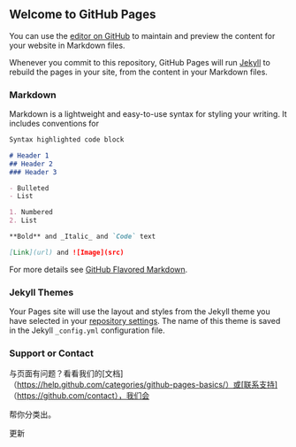 ## Welcome to GitHub Pages

You can use the [editor on GitHub](https://github.com/RNAvirus/sky/edit/master/README.md) to maintain and preview the content for your website in Markdown files.

Whenever you commit to this repository, GitHub Pages will run [Jekyll](https://jekyllrb.com/) to rebuild the pages in your site, from the content in your Markdown files.

### Markdown

Markdown is a lightweight and easy-to-use syntax for styling your writing. It includes conventions for

```markdown
Syntax highlighted code block

# Header 1
## Header 2
### Header 3

- Bulleted
- List

1. Numbered
2. List

**Bold** and _Italic_ and `Code` text

[Link](url) and ![Image](src)
```

For more details see [GitHub Flavored Markdown](https://guides.github.com/features/mastering-markdown/).

### Jekyll Themes

Your Pages site will use the layout and styles from the Jekyll theme you have selected in your [repository settings](https://github.com/RNAvirus/sky/settings). The name of this theme is saved in the Jekyll `_config.yml` configuration file.

### Support or Contact

与页面有问题？看看我们的[文档] （https://help.github.com/categories/github-pages-basics/）或[联系支持] （https://github.com/contact），我们会

帮你分类出。



更新
